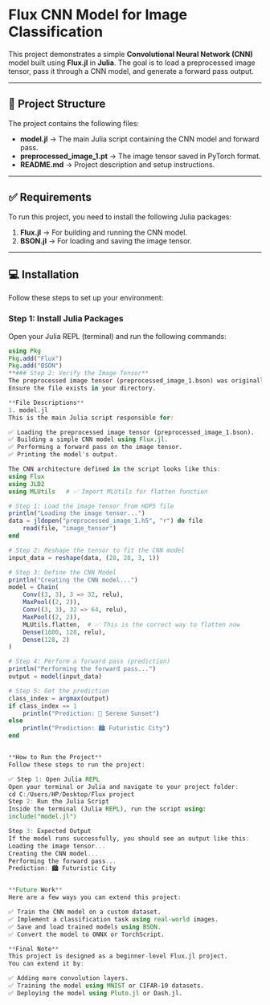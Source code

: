 # Flux CNN Model for Image Classification

This project demonstrates a simple **Convolutional Neural Network (CNN)** model built using **Flux.jl** in **Julia**. The goal is to load a preprocessed image tensor, pass it through a CNN model, and generate a forward pass output.

---

## 📜 Project Structure
The project contains the following files:

- **model.jl** → The main Julia script containing the CNN model and forward pass.
- **preprocessed_image_1.pt** → The image tensor saved in PyTorch format.
- **README.md** → Project description and setup instructions.

---

## ✅ Requirements
To run this project, you need to install the following Julia packages:

1. **Flux.jl** → For building and running the CNN model.
2. **BSON.jl** → For loading and saving the image tensor.

---

## 💻 Installation
Follow these steps to set up your environment:

### Step 1: Install Julia Packages
Open your Julia REPL (terminal) and run the following commands:
```julia
using Pkg
Pkg.add("Flux")
Pkg.add("BSON")
**### Step 2: Verify the Image Tensor**
The preprocessed image tensor (preprocessed_image_1.bson) was originally created in PyTorch and then converted to BSON format for compatibility with Julia.
Ensure the file exists in your directory.

**File Descriptions**
1. model.jl
This is the main Julia script responsible for:

✅ Loading the preprocessed image tensor (preprocessed_image_1.bson).
✅ Building a simple CNN model using Flux.jl.
✅ Performing a forward pass on the image tensor.
✅ Printing the model's output.

The CNN architecture defined in the script looks like this:
using Flux
using JLD2
using MLUtils   # ✅ Import MLUtils for flatten function

# Step 1: Load the image tensor from HDF5 file
println("Loading the image tensor...")
data = jldopen("preprocessed_image_1.h5", "r") do file
    read(file, "image_tensor")
end

# Step 2: Reshape the tensor to fit the CNN model
input_data = reshape(data, (28, 28, 3, 1))

# Step 3: Define the CNN Model
println("Creating the CNN model...")
model = Chain(
    Conv((3, 3), 3 => 32, relu),
    MaxPool((2, 2)),
    Conv((3, 3), 32 => 64, relu),
    MaxPool((2, 2)),
    MLUtils.flatten,  # ✅ This is the correct way to flatten now
    Dense(1600, 128, relu),
    Dense(128, 2)
)

# Step 4: Perform a forward pass (prediction)
println("Performing the forward pass...")
output = model(input_data)

# Step 5: Get the prediction
class_index = argmax(output)
if class_index == 1
    println("Prediction: 🌅 Serene Sunset")
else
    println("Prediction: 🏙️ Futuristic City")
end


**How to Run the Project**
Follow these steps to run the project:

✅ Step 1: Open Julia REPL
Open your terminal or Julia and navigate to your project folder:
cd C:/Users/HP/Desktop/Flux project
Step 2: Run the Julia Script
Inside the terminal (Julia REPL), run the script using:
include("model.jl")

Step 3: Expected Output
If the model runs successfully, you should see an output like this:
Loading the image tensor...
Creating the CNN model...
Performing the forward pass...
Prediction: 🏙️ Futuristic City


**Future Work**
Here are a few ways you can extend this project:

✅ Train the CNN model on a custom dataset.
✅ Implement a classification task using real-world images.
✅ Save and load trained models using BSON.
✅ Convert the model to ONNX or TorchScript.

**Final Note**
This project is designed as a beginner-level Flux.jl project.
You can extend it by:

✅ Adding more convolution layers.
✅ Training the model using MNIST or CIFAR-10 datasets.
✅ Deploying the model using Pluto.jl or Dash.jl.
